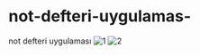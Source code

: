 # not-defteri-uygulamas-
not defteri uygulaması
![1](https://user-images.githubusercontent.com/127686721/227804036-8e61a588-3ef4-40c0-98b6-0ed85dfe0fd6.png)
![2](https://user-images.githubusercontent.com/127686721/227804038-5a1ee089-8b0a-43da-aca6-017c9e9cefe6.png)
